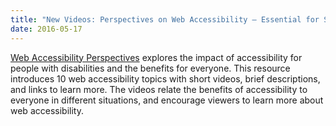 ```yaml
---
title: "New Videos: Perspectives on Web Accessibility – Essential for Some, Useful for All"
date: 2016-05-17
---
```

<p><a href="{{ "/perspective-videos/" | relative_url }}"><span class="video-thumb"><img src="https://www.w3.org/WAI/images/perspectives_thumb.jpg" alt="" class="border1c60"></span></a><a href="{{ "/perspective-videos/" | relative_url }}">Web Accessibility Perspectives</a> explores the impact of accessibility for people with disabilities and the benefits for everyone. This resource introduces 10 web accessibility topics with short videos, brief descriptions, and links to learn more. The videos relate the benefits of accessibility to everyone in different situations, and encourage viewers to learn more about web accessibility.</p>
